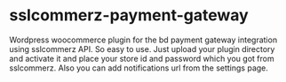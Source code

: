 # sslcommerz-payment-gateway
Wordpress woocommerce plugin for the bd payment gateway integration using sslcommerz API.
So easy to use. Just upload your plugin directory and activate it and place your store id and password which you got from sslcommerz.
Also you can add notifications url from the settings page.
